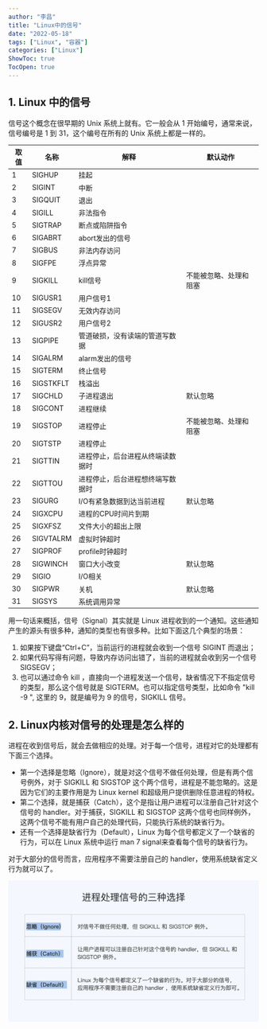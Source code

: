 ```yaml
---
author: "李昌"
title: "Linux中的信号"
date: "2022-05-18"
tags: ["Linux", "容器"]
categories: ["Linux"]
ShowToc: true
TocOpen: true
---
```


## 1. Linux 中的信号

信号这个概念在很早期的 Unix 系统上就有。它一般会从 1 开始编号，通常来说，信号编号是 1 到 31，这个编号在所有的 Unix 系统上都是一样的。

| 取值 | 名称      | 解释                             | 默认动作               |
| ---- | --------- | -------------------------------- | ---------------------- |
| 1    | SIGHUP    | 挂起                             |                        |
| 2    | SIGINT    | 中断                             |                        |
| 3    | SIGQUIT   | 退出                             |                        |
| 4    | SIGILL    | 非法指令                         |                        |
| 5    | SIGTRAP   | 断点或陷阱指令                   |                        |
| 6    | SIGABRT   | abort发出的信号                  |                        |
| 7    | SIGBUS    | 非法内存访问                     |                        |
| 8    | SIGFPE    | 浮点异常                         |                        |
| 9    | SIGKILL   | kill信号                         | 不能被忽略、处理和阻塞 |
| 10   | SIGUSR1   | 用户信号1                        |                        |
| 11   | SIGSEGV   | 无效内存访问                     |                        |
| 12   | SIGUSR2   | 用户信号2                        |                        |
| 13   | SIGPIPE   | 管道破损，没有读端的管道写数据   |                        |
| 14   | SIGALRM   | alarm发出的信号                  |                        |
| 15   | SIGTERM   | 终止信号                         |                        |
| 16   | SIGSTKFLT | 栈溢出                           |                        |
| 17   | SIGCHLD   | 子进程退出                       | 默认忽略               |
| 18   | SIGCONT   | 进程继续                         |                        |
| 19   | SIGSTOP   | 进程停止                         | 不能被忽略、处理和阻塞 |
| 20   | SIGTSTP   | 进程停止                         |                        |
| 21   | SIGTTIN   | 进程停止，后台进程从终端读数据时 |                        |
| 22   | SIGTTOU   | 进程停止，后台进程想终端写数据时 |                        |
| 23   | SIGURG    | I/O有紧急数据到达当前进程        | 默认忽略               |
| 24   | SIGXCPU   | 进程的CPU时间片到期              |                        |
| 25   | SIGXFSZ   | 文件大小的超出上限               |                        |
| 26   | SIGVTALRM | 虚拟时钟超时                     |                        |
| 27   | SIGPROF   | profile时钟超时                  |                        |
| 28   | SIGWINCH  | 窗口大小改变                     | 默认忽略               |
| 29   | SIGIO     | I/O相关                          |                        |
| 30   | SIGPWR    | 关机                             | 默认忽略               |
| 31   | SIGSYS    | 系统调用异常                     |                        |


用一句话来概括，信号（Signal）其实就是 Linux 进程收到的一个通知。这些通知产生的源头有很多种，通知的类型也有很多种。比如下面这几个典型的场景：

1. 如果按下键盘“Ctrl+C”，当前运行的进程就会收到一个信号 SIGINT 而退出；
2. 如果代码写得有问题，导致内存访问出错了，当前的进程就会收到另一个信号 SIGSEGV；
3. 也可以通过命令 kill ，直接向一个进程发送一个信号，缺省情况下不指定信号的类型，那么这个信号就是 SIGTERM。也可以指定信号类型，比如命令 "kill -9 ", 这里的 9，就是编号为 9 的信号，SIGKILL 信号。

## 2. Linux内核对信号的处理是怎么样的

进程在收到信号后，就会去做相应的处理。对于每一个信号，进程对它的处理都有下面三个选择。

- 第一个选择是忽略（Ignore），就是对这个信号不做任何处理，但是有两个信号例外，对于 SIGKILL 和 SIGSTOP 这个两个信号，进程是不能忽略的。这是因为它们的主要作用是为 Linux kernel 和超级用户提供删除任意进程的特权。
- 第二个选择，就是捕获（Catch），这个是指让用户进程可以注册自己针对这个信号的 handler。对于捕获，SIGKILL 和 SIGSTOP 这两个信号也同样例外，这两个信号不能有用户自己的处理代码，只能执行系统的缺省行为。
- 还有一个选择是缺省行为（Default），Linux 为每个信号都定义了一个缺省的行为，可以在 Linux 系统中运行 man 7 signal来查看每个信号的缺省行为。

对于大部分的信号而言，应用程序不需要注册自己的 handler，使用系统缺省定义行为就可以了。

![20220518090830](https://raw.githubusercontent.com/lich-Img/blogImg/master/img/20220518090830.png)